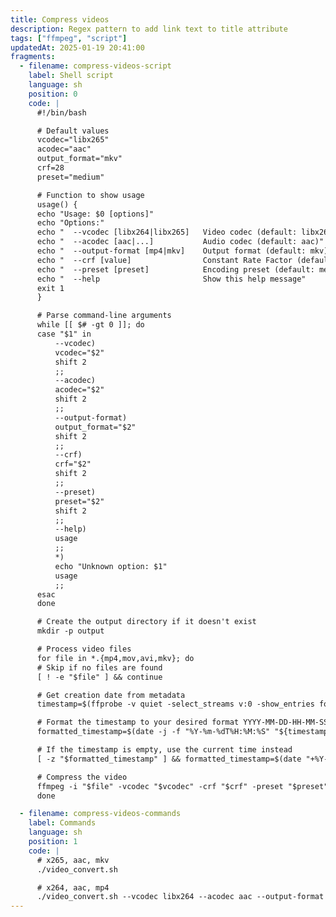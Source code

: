 ```yaml
---
title: Compress videos
description: Regex pattern to add link text to title attribute
tags: ["ffmpeg", "script"]
updatedAt: 2025-01-19 20:41:00
fragments:
  - filename: compress-videos-script
    label: Shell script
    language: sh
    position: 0
    code: |
      #!/bin/bash

      # Default values
      vcodec="libx265"
      acodec="aac"
      output_format="mkv"
      crf=28
      preset="medium"

      # Function to show usage
      usage() {
      echo "Usage: $0 [options]"
      echo "Options:"
      echo "  --vcodec [libx264|libx265]   Video codec (default: libx265)"
      echo "  --acodec [aac|...]           Audio codec (default: aac)"
      echo "  --output-format [mp4|mkv]    Output format (default: mkv)"
      echo "  --crf [value]                Constant Rate Factor (default: 28)"
      echo "  --preset [preset]            Encoding preset (default: medium)"
      echo "  --help                       Show this help message"
      exit 1
      }

      # Parse command-line arguments
      while [[ $# -gt 0 ]]; do
      case "$1" in
          --vcodec)
          vcodec="$2"
          shift 2
          ;;
          --acodec)
          acodec="$2"
          shift 2
          ;;
          --output-format)
          output_format="$2"
          shift 2
          ;;
          --crf)
          crf="$2"
          shift 2
          ;;
          --preset)
          preset="$2"
          shift 2
          ;;
          --help)
          usage
          ;;
          *)
          echo "Unknown option: $1"
          usage
          ;;
      esac
      done

      # Create the output directory if it doesn't exist
      mkdir -p output

      # Process video files
      for file in *.{mp4,mov,avi,mkv}; do
      # Skip if no files are found
      [ ! -e "$file" ] && continue

      # Get creation date from metadata
      timestamp=$(ffprobe -v quiet -select_streams v:0 -show_entries format_tags=creation_time -of default=noprint_wrappers=1:nokey=1 "$file")

      # Format the timestamp to your desired format YYYY-MM-DD-HH-MM-SS
      formatted_timestamp=$(date -j -f "%Y-%m-%dT%H:%M:%S" "${timestamp%.*}" "+%Y-%m-%d-%H-%M-%S" 2>/dev/null)

      # If the timestamp is empty, use the current time instead
      [ -z "$formatted_timestamp" ] && formatted_timestamp=$(date "+%Y-%m-%d-%H-%M-%S")

      # Compress the video
      ffmpeg -i "$file" -vcodec "$vcodec" -crf "$crf" -preset "$preset" -acodec "$acodec" "output/${formatted_timestamp}.${output_format}"
      done

  - filename: compress-videos-commands
    label: Commands
    language: sh
    position: 1
    code: |
      # x265, aac, mkv
      ./video_convert.sh

      # x264, aac, mp4
      ./video_convert.sh --vcodec libx264 --acodec aac --output-format mp4
---
```

